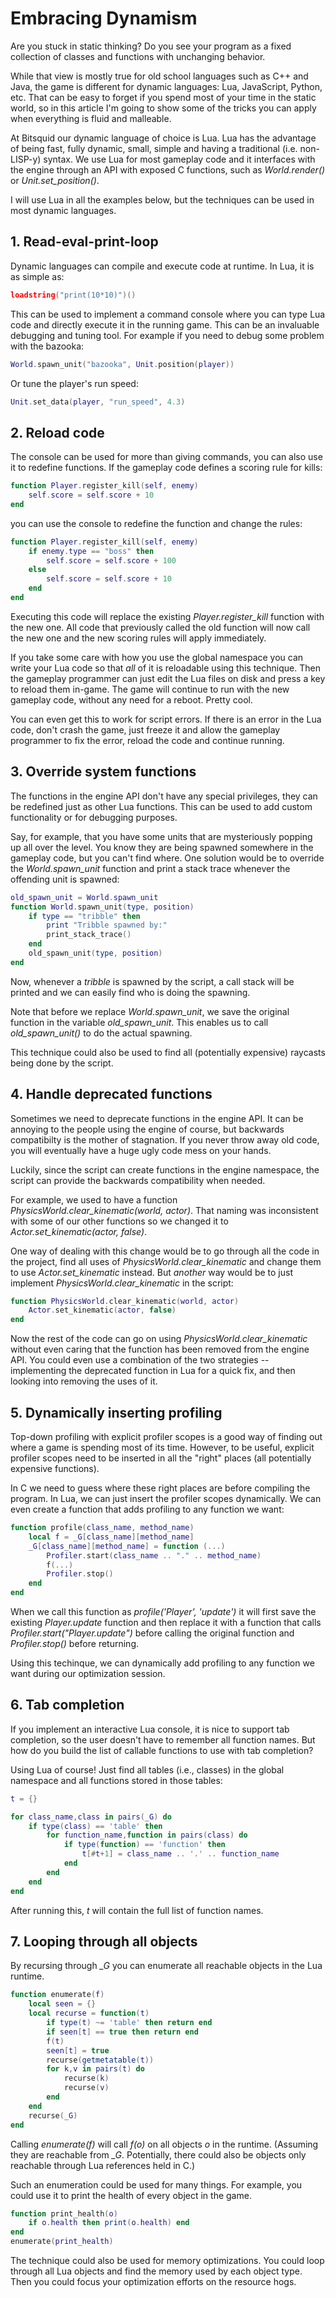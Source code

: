 # Embracing Dynamism

Are you stuck in static thinking? Do you see your program as a fixed collection of classes and functions with unchanging behavior.

While that view is mostly true for old school languages such as C++ and Java, the game is different for dynamic languages: Lua, JavaScript, Python, etc. That can be easy to forget if you spend most of your time in the static world, so in this article I'm going to show some of the tricks you can apply when everything is fluid and malleable.

At Bitsquid our dynamic language of choice is Lua. Lua has the advantage of being fast, fully dynamic, small, simple and having a traditional (i.e. non-LISP-y) syntax. We use Lua for most gameplay code and it interfaces with the engine through an API with exposed C functions, such as *World.render()* or *Unit.set_position()*.

I will use Lua in all the examples below, but the techniques can be used in most dynamic languages.

## 1. Read-eval-print-loop

Dynamic languages can compile and execute code at runtime. In Lua, it is as simple as:

```lua
loadstring("print(10*10)")()
```

This can be used to implement a command console where you can type Lua code and directly execute it in the running game. This can be an invaluable debugging and tuning tool. For example if you need to debug some problem with the bazooka:

```lua
World.spawn_unit("bazooka", Unit.position(player))
```

Or tune the player's run speed:

```lua
Unit.set_data(player, "run_speed", 4.3)
```

## 2. Reload code

The console can be used for more than giving commands, you can also use it to redefine functions. If the gameplay code defines a scoring rule for kills:

```lua
function Player.register_kill(self, enemy)
	self.score = self.score + 10
end
```

you can use the console to redefine the function and change the rules:

```lua
function Player.register_kill(self, enemy)
	if enemy.type == "boss" then
		self.score = self.score + 100
	else
		self.score = self.score + 10
	end
end
```

Executing this code will replace the existing *Player.register_kill* function with the new one. All code that previously called the old function will now call the new one and the new scoring rules will apply immediately.

If you take some care with how you use the global namespace you can write your Lua code so that *all* of it is reloadable using this technique. Then the gameplay programmer can just edit the Lua files on disk and press a key to reload them in-game. The game will continue to run with the new gameplay code, without any need for a reboot. Pretty cool.

You can even get this to work for script errors. If there is an error in the Lua code, don't crash the game, just freeze it and allow the gameplay programmer to fix the error, reload the code and continue running.

## 3. Override system functions

The functions in the engine API don't have any special privileges, they can be redefined just as other Lua functions. This can be used to add custom functionality or for debugging purposes.

Say, for example, that you have some units that are mysteriously popping up all over the level. You know they are being spawned somewhere in the gameplay code, but you can't find where. One solution would be to override the *World.spawn_unit* function and print a stack trace whenever the offending unit is spawned:

```lua
old_spawn_unit = World.spawn_unit
function World.spawn_unit(type, position)
	if type == "tribble" then
		print "Tribble spawned by:"
		print_stack_trace()
	end
	old_spawn_unit(type, position)
end
```

Now, whenever a *tribble* is spawned by the script, a call stack will be printed and we can easily find who is doing the spawning.

Note that before we replace *World.spawn_unit*, we save the original function in the variable *old_spawn_unit*. This enables us to call *old_spawn_unit()* to do the actual spawning.

This technique could also be used to find all (potentially expensive) raycasts being done by the script.

## 4. Handle deprecated functions

Sometimes we need to deprecate functions in the engine API. It can be annoying to the people using the engine of course, but backwards compatibilty is the mother of stagnation. If you never throw away old code, you will eventually have a huge ugly code mess on your hands.

Luckily, since the script can create functions in the engine namespace, the script can provide the backwards compatibility when needed.

For example, we used to have a function *PhysicsWorld.clear_kinematic(world, actor)*. That naming was inconsistent with some of our other functions so we changed it to *Actor.set_kinematic(actor, false)*.

One way of dealing with this change would be to go through all the code in the project, find all uses of *PhysicsWorld.clear_kinematic* and change them to use *Actor.set_kinematic* instead. But *another* way would be to just implement *PhysicsWorld.clear_kinematic* in the script:

```lua
function PhysicsWorld.clear_kinematic(world, actor)
	Actor.set_kinematic(actor, false)
end
```

Now the rest of the code can go on using *PhysicsWorld.clear_kinematic* without even caring that the function has been removed from the engine API. You could even use a combination of the two strategies -- implementing the deprecated function in Lua for a quick fix, and then looking into removing the uses of it.

## 5. Dynamically inserting profiling

Top-down profiling with explicit profiler scopes is a good way of finding out where a game is spending most of its time. However, to be useful, explicit profiler scopes need to be inserted in all the "right" places (all potentially expensive functions).

In C we need to guess where these right places are before compiling the program. In Lua, we can just insert the profiler scopes dynamically. We can even create a function that adds profiling to any function we want:

```lua
function profile(class_name, method_name)
	local f = _G[class_name][method_name]
	_G[class_name][method_name] = function (...)
		Profiler.start(class_name .. "." .. method_name)
		f(...)
		Profiler.stop()
	end
end
```

When we call this function as *profile('Player', 'update')* it will first save the existing *Player.update* function and then replace it with a function that calls *Profiler.start("Player.update")* before calling the original function and *Profiler.stop()* before returning.

Using this techinque, we can dynamically add profiling to any function we want during our optimization session.

## 6. Tab completion

If you implement an interactive Lua console, it is nice to support tab completion, so the user doesn't have to remember all function names. But how do you build the list of callable functions to use with tab completion?

Using Lua of course! Just find all tables (i.e., classes) in the global namespace and all functions stored in those tables:

```lua
t = {}

for class_name,class in pairs(_G) do
	if type(class) == 'table' then
		for function_name,function in pairs(class) do
			if type(function) == 'function' then
				t[#t+1] = class_name .. '.' .. function_name
			end
		end
	end
end
```

After running this, *t* will contain the full list of function names.

## 7. Looping through all objects

By recursing through *_G* you can enumerate all reachable objects in the Lua runtime.

```lua
function enumerate(f)
	local seen = {}
	local recurse = function(t)
		if type(t) ~= 'table' then return end
		if seen[t] == true then return end
		f(t)
		seen[t] = true
		recurse(getmetatable(t))
		for k,v in pairs(t) do
			recurse(k)
			recurse(v)
		end
	end
	recurse(_G)
end
```

Calling *enumerate(f)* will call *f(o)* on all objects *o* in the runtime. (Assuming they are reachable from *_G*. Potentially, there could also be objects only reachable through Lua references held in C.)

Such an enumeration could be used for many things. For example, you could use it to print the health of every object in the game.

```lua
function print_health(o)
	if o.health then print(o.health) end
end
enumerate(print_health)
```

The technique could also be used for memory optimizations. You could loop through all Lua objects and find the memory used by each object type. Then you could focus your optimization efforts on the resource hogs.
